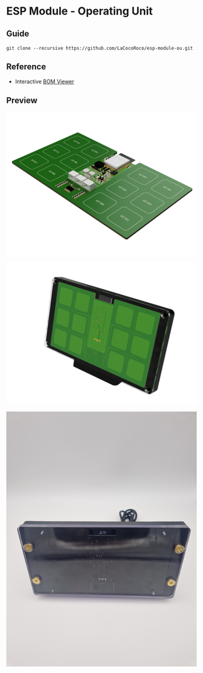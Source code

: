 # ESP Module - Operating Unit

## Guide

```
git clone --recursive https://github.com/LaCocoRoco/esp-module-ou.git
```

## Reference

- Interactive [BOM Viewer](https://htmlpreview.github.io/?https://github.com/LaCocoRoco/esp-module-ou/blob/main/eagle/bom/esp-module-ou.html)

## Preview

![function_graphic](/images/esp-module-ou-pcb.png)

![function_graphic](/images/esp-module-ou.png)

![function_graphic](/images/esp-module-ou-photo.jpg)
